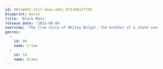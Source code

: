 ```yaml
---
id: 487a49d1-3117-4eea-a84c-8f1360aff7d9
blueprint: movie
title: 'Black Mass'
release_date: '2015-09-04'
overview: 'The true story of Whitey Bulger, the brother of a state senator and the most infamous violent criminal in the history of South Boston, who became an FBI informant to take down a Mafia family invading his turf.'
genres:
  -
    id: 80
    name: Crime
  -
    id: 18
    name: Drama
---
```

